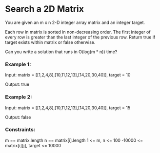 # Search a 2D Matrix

You are given an m x n 2-D integer array matrix and an integer target.

Each row in matrix is sorted in non-decreasing order.
The first integer of every row is greater than the last integer of the previous row.
Return true if target exists within matrix or false otherwise.

Can you write a solution that runs in O(log(m * n)) time?

### Example 1:

Input: matrix = [[1,2,4,8],[10,11,12,13],[14,20,30,40]], target = 10

Output: true


### Example 2:

Input: matrix = [[1,2,4,8],[10,11,12,13],[14,20,30,40]], target = 15

Output: false

### Constraints:

m == matrix.length
n == matrix[i].length
1 <= m, n <= 100
-10000 <= matrix[i][j], target <= 10000